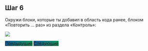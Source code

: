 ## Шаг 6

Окружи блоки, которые ты добавил в область кода ранее, блоком «Повторить ... раз» из раздела «Контроль»:

<img src="/scratchtutorial/gifs/6.gif">

<a href="/scratchtutorial/5.html" class="btn" style="background-color: #159957; background-image: linear-gradient(120deg, #155799, #159957);">Предыдущий</a> <a href="/scratchtutorial/7.html" class="btn" style="background-color: #159957; background-image: linear-gradient(120deg, #155799, #159957);">Следующий</a>
